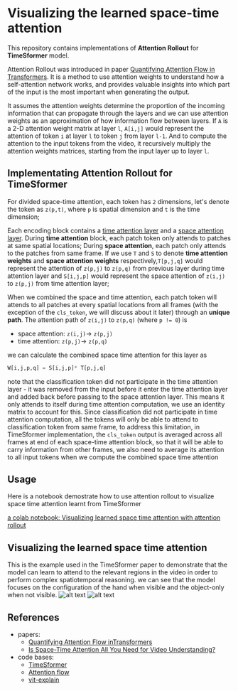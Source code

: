 # Visualizing the learned space-time attention 

This repository contains implementations of __Attention Rollout__ for __TimeSformer__ model. 

Attention Rollout was introduced in paper [Quantifying Attention Flow in Transformers](https://arxiv.org/abs/2005.00928). It is a method to use attention weights to understand how a self-attention network works, and provides valuable insights into which part of the input is the most important when generating the output. 


It assumes the attention weights determine the proportion of the incoming information that can propagate through the layers and we can use attention weights as an approximation of how information flow between layers. If `A` is a 2-D attention weight matrix at layer `l`, `A[i,j]` would represent the attention of token `i` at layer `l` to token `j` from layer `l-1`. And to compute the attention to the input tokens from the video, it recursively multiply the attention weights matrices, starting from the input layer up to layer `l`.

## Implementating Attention Rollout for TimeSformer

For divided space-time attention, each token has `2` dimensions,  let's denote the token as `z(p,t)`, where `p` is spatial dimension and  `t` is the time dimension; 

Each encoding block contains a <u>time attention layer</u> and a <u>space attention layer</u>. During __time attention__ block, each patch token only attends to patches at same spatial locations; During __space attention__, each patch only attends to the patches from same frame. If we use `T` and `S` to denote __time attention weights__ and __space attention weights__ respectively,`T[p,j,q]` would represent the attention of `z(p,j)` to `z(p,q)` from previous layer during time attention layer and `S[i,j,p]` would represent the space attention of `z(i,j)` to `z(p,j)` from time attention layer;

When we combined the space and time attention, each patch token will attends to all patches at every spatial locations from all frames (with the exception of the `cls_token`, we will discuss about it later) through an __unique path__. The attention path of `z(i,j)` to `z(p,q)` (where `p != 0`) is 
* space attention: `z(i,j)`-> `z(p,j)` 
* time attention: `z(p,j)`-> `z(p,q)`

we can calculate the combined space time attention for this layer as 
```python
W[i,j,p,q] = S[i,j,p]* T[p,j,q]
```

note that the classification token did not participate in the time attention layer - it was removed from the input before it enter the time attention layer and added back before passing to the space attention layer. This means it only attends to itself during time attention computation, we use an identity matrix to account for this. Since classification did not participate in time attention computation, all the tokens will only be able to attend to classification token from same frame, to address this limitation, in TimeSformer implementation, the `cls_token` output is averaged across all frames at end of each space-time attention block, so that it will be able to carry information from other frames, we also need to average its attention to all input tokens when we compute the combined space time attention

## Usage

Here is a notebook demostrate how to use attention rollout to visualize space time attention learnt from TimeSformer


[a colab notebook: Visualizing learned space time attention with attention rollout](https://colab.research.google.com/github/yiyixuxu/TimesFormer_rolled_attention/blob/main/visualizing_space_time_attention.ipynb)

## Visualizing the learned space time attention

This is the example used in the TimeSformer paper to demonstrate that the model can learn to attend to the
relevant regions in the video in order to perform complex spatiotemporal reasoning. we can see that
the model focuses on the configuration of the hand when visible and the object-only when not visible.
![alt text](https://github.com/yiyixuxu/TimesFormer_rolled_attention/blob/6f3bce9fdb35ab6178b15a27b1d7b493ae69d9aa/img.png?raw=true)
![alt text](https://github.com/yiyixuxu/TimesFormer_rolled_attention/blob/6f3bce9fdb35ab6178b15a27b1d7b493ae69d9aa/mask.png?raw=true)




## References
* papers:
  * [Quantifying Attention Flow inTransformers](https://arxiv.org/abs/2005.00928)
  * [Is Space-Time Attention All You Need for Video Understanding?](https://arxiv.org/pdf/2102.05095.pdf)
* code bases:
  * [TimeSformer](https://github.com/yiyixuxu/TimeSformer)
  * [Attention flow](https://github.com/samiraabnar/attention_flow#readme)
  * [vit-explain](https://github.com/jacobgil/vit-explain/blob/main/Readme.md)
